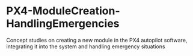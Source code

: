 # PX4-ModuleCreation-HandlingEmergencies
Concept studies on creating a new module in the PX4 autopilot software, integrating it into the system and handling emergency situations
